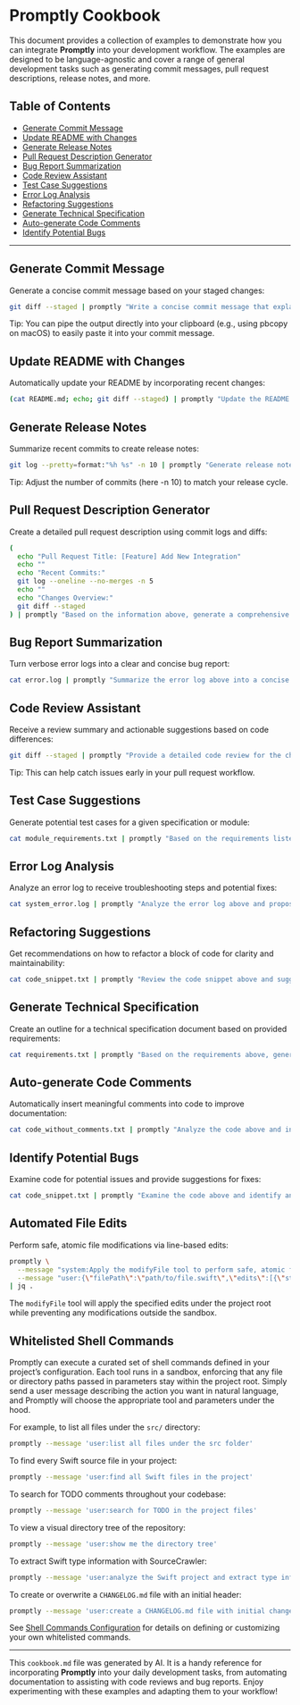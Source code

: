 # Promptly Cookbook

This document provides a collection of examples to demonstrate how you can integrate **Promptly** into your development workflow. The examples are designed to be language-agnostic and cover a range of general development tasks such as generating commit messages, pull request descriptions, release notes, and more.

## Table of Contents

- [Generate Commit Message](#generate-commit-message)
- [Update README with Changes](#update-readme-with-changes)
- [Generate Release Notes](#generate-release-notes)
- [Pull Request Description Generator](#pull-request-description-generator)
- [Bug Report Summarization](#bug-report-summarization)
- [Code Review Assistant](#code-review-assistant)
- [Test Case Suggestions](#test-case-suggestions)
- [Error Log Analysis](#error-log-analysis)
- [Refactoring Suggestions](#refactoring-suggestions)
- [Generate Technical Specification](#generate-technical-specification)
- [Auto-generate Code Comments](#auto-generate-code-comments)
- [Identify Potential Bugs](#identify-potential-bugs)

---

## Generate Commit Message

Generate a concise commit message based on your staged changes:

```bash
git diff --staged | promptly "Write a concise commit message that explains the following changes."
```

Tip: You can pipe the output directly into your clipboard (e.g., using pbcopy on macOS) to easily paste it into your commit message.

## Update README with Changes

Automatically update your README by incorporating recent changes:

```bash
(cat README.md; echo; git diff --staged) | promptly "Update the README with the above changes, ensuring all examples remain relevant and the overall document is cohesive. Output the full README and nothing else." > README.md
```

## Generate Release Notes

Summarize recent commits to create release notes:

```bash
git log --pretty=format:"%h %s" -n 10 | promptly "Generate release notes summarizing the key changes from the commit logs above."
```

Tip: Adjust the number of commits (here -n 10) to match your release cycle.

## Pull Request Description Generator

Create a detailed pull request description using commit logs and diffs:

```bash
(
  echo "Pull Request Title: [Feature] Add New Integration"
  echo ""
  echo "Recent Commits:"
  git log --oneline --no-merges -n 5
  echo ""
  echo "Changes Overview:"
  git diff --staged
) | promptly "Based on the information above, generate a comprehensive pull request description that covers the motivation behind the changes, a summary of what was modified, and instructions on how to test the updates."
```

## Bug Report Summarization

Turn verbose error logs into a clear and concise bug report:

```bash
cat error.log | promptly "Summarize the error log above into a concise bug report that includes a description of the issue, potential causes, and steps to reproduce the problem."
```

## Code Review Assistant

Receive a review summary and actionable suggestions based on code differences:

```bash
git diff --staged | promptly "Provide a detailed code review for the changes above, highlighting strengths, potential issues, and suggestions for improvement."
```

Tip: This can help catch issues early in your pull request workflow.

## Test Case Suggestions

Generate potential test cases for a given specification or module:

```bash
cat module_requirements.txt | promptly "Based on the requirements listed above, suggest a series of test cases including edge cases and error handling scenarios."
```

## Error Log Analysis

Analyze an error log to receive troubleshooting steps and potential fixes:

```bash
cat system_error.log | promptly "Analyze the error log above and propose a list of troubleshooting steps along with possible solutions."
```

## Refactoring Suggestions

Get recommendations on how to refactor a block of code for clarity and maintainability:

```bash
cat code_snippet.txt | promptly "Review the code snippet above and suggest refactoring improvements that enhance clarity, efficiency, and maintainability."
```

## Generate Technical Specification

Create an outline for a technical specification document based on provided requirements:

```bash
cat requirements.txt | promptly "Based on the requirements above, generate an outline for a technical specification document that covers the system architecture, major components, and their interactions."
```

## Auto-generate Code Comments

Automatically insert meaningful comments into code to improve documentation:

```bash
cat code_without_comments.txt | promptly "Analyze the code above and insert helpful comments that explain its functionality and logic."
```

## Identify Potential Bugs

Examine code for potential issues and provide suggestions for fixes:

```bash
cat code_snippet.txt | promptly "Examine the code above and identify any potential bugs or issues. Offer suggestions for resolving them."
```

## Automated File Edits

Perform safe, atomic file modifications via line-based edits:

```bash
promptly \
  --message "system:Apply the modifyFile tool to perform safe, atomic file modifications within the project sandbox." \
  --message "user:{\"filePath\":\"path/to/file.swift\",\"edits\":[{\"startLine\":5,\"endLine\":8,\"replacement\":\"// Updated implementation\nfunc newMethod() { /* ... */ }\n\"}]}" \
| jq .
```

The `modifyFile` tool will apply the specified edits under the project root while preventing any modifications outside the sandbox.

## Whitelisted Shell Commands

Promptly can execute a curated set of shell commands defined in your project’s configuration. Each tool runs in a sandbox, enforcing that any file or directory paths passed in parameters stay within the project root. Simply send a user message describing the action you want in natural language, and Promptly will choose the appropriate tool and parameters under the hood.

For example, to list all files under the `src/` directory:

```bash
promptly --message 'user:list all files under the src folder'
```

To find every Swift source file in your project:

```bash
promptly --message 'user:find all Swift files in the project'
```

To search for TODO comments throughout your codebase:

```bash
promptly --message 'user:search for TODO in the project files'
```

To view a visual directory tree of the repository:

```bash
promptly --message 'user:show me the directory tree'
```

To extract Swift type information with SourceCrawler:

```bash
promptly --message 'user:analyze the Swift project and extract type information'
```

To create or overwrite a `CHANGELOG.md` file with an initial header:

```bash
promptly --message 'user:create a CHANGELOG.md file with initial changelog content'
```

See [Shell Commands Configuration](configuration.md#shell-commands-configuration) for details on defining or customizing your own whitelisted commands.

---

This `cookbook.md` file was generated by AI. It is a handy reference for incorporating **Promptly** into your daily development tasks, from automating documentation to assisting with code reviews and bug reports. Enjoy experimenting with these examples and adapting them to your workflow!
